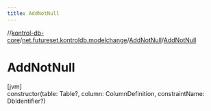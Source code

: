 ```yaml
---
title: AddNotNull
---
```

//[kontrol-db-core](../../../index.html)/[net.futureset.kontroldb.modelchange](../index.html)/[AddNotNull](index.html)/[AddNotNull](-add-not-null.html)



# AddNotNull



[jvm]\
constructor(table: Table?, column: ColumnDefinition, constraintName: DbIdentifier?)




